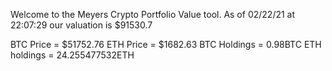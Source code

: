 Welcome to the Meyers Crypto Portfolio Value tool. 
As of 02/22/21 at 22:07:29 our valuation is $91530.7 

BTC Price = $51752.76
 ETH Price = $1682.63
BTC Holdings = 0.98BTC
 ETH holdings = 24.255477532ETH 
